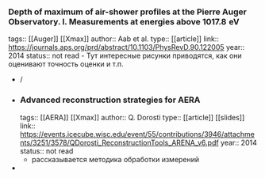 ### Depth of maximum of air-shower profiles at the Pierre Auger Observatory. I. Measurements at energies above 1017.8  eV
tags:: [[Auger]] [[Xmax]] 
author:: Aab et al.
type:: [[article]]
link:: https://journals.aps.org/prd/abstract/10.1103/PhysRevD.90.122005
year:: 2014
status:: not read
	- Тут интересные рисунки приводятся, как они оценивают точность оценки и т.п.
- /
- ### Advanced reconstruction strategies for AERA
  tags:: [[AERA]] [[Xmax]] 
  author:: Q. Dorosti
  type:: [[article]] [[slides]] 
  link:: https://events.icecube.wisc.edu/event/55/contributions/3946/attachments/3251/3578/QDorosti_ReconstructionTools_ARENA_v6.pdf
  year:: 2014
  status:: not read
	- рассказывается методика обработки измерений
-